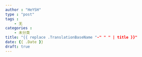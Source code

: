 ```yaml
---
author : "HeYSH"
type : "post"
tags :
    - 无
categories :
    - 未分类
title: "{{ replace .TranslationBaseName "-" " " | title }}"
date: {{ .Date }}
draft: true
---
```

